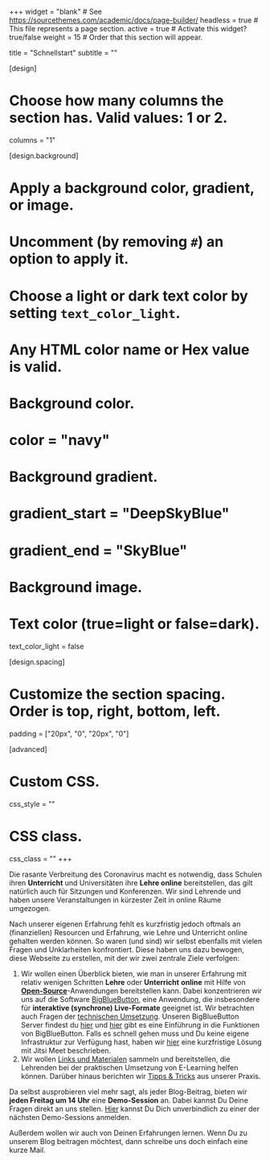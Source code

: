 +++
widget = "blank"  # See https://sourcethemes.com/academic/docs/page-builder/
headless = true  # This file represents a page section.
active = true  # Activate this widget? true/false
weight = 15  # Order that this section will appear.

title = "Schnellstart"
subtitle = ""

[design]
  # Choose how many columns the section has. Valid values: 1 or 2.
  columns = "1"

[design.background]
  # Apply a background color, gradient, or image.
  #   Uncomment (by removing `#`) an option to apply it.
  #   Choose a light or dark text color by setting `text_color_light`.
  #   Any HTML color name or Hex value is valid.

  # Background color.
  # color = "navy"
  
  # Background gradient.
  # gradient_start = "DeepSkyBlue"
  # gradient_end = "SkyBlue"
  
 # Background image.

  # Text color (true=light or false=dark).
  text_color_light = false

[design.spacing]
  # Customize the section spacing. Order is top, right, bottom, left.
  padding = ["20px", "0", "20px", "0"]

[advanced]
 # Custom CSS. 
 css_style = ""
 
 # CSS class.
 css_class = ""
+++

<!-- Der **Coronavirus** hält die Welt in Atem. Nicht nur in Deutschland und Europa, sondern weltweit steigt die Anzahl an gemeldeten Infektions- und leider auch Todesfällen. Auch viele Bildungseinrichtungen trifft diese Entwicklung und vor allem die damit einhergehenden Maßnahmen zur Eindämmung der Pandamie unvorbereitet. So sind mittlerweile **Schulen** und **Universitäten** in Deutschland und vielen weiteren Ländern bis auf Weiteres geschlossen. Sie erfordern eine **kurzfristige Umstellung** auf **Onlineformate**, um den Lehr- und Unterrichtsbetrieb aufrechtzuerhalten. 

In unserer eigenen Erfahrung fehlt es kurzfristig jedoch oftmals an (finanziellen) Resourcen und Erfahrung, wie Lehre und Unterricht online gehalten werden können. So waren (und sind) wir selbst ebenfalls mit vielen Fragen und Unklarheiten konfrontiert. Diese haben uns dazu bewogen, diese Webseite zu erstellen, mit der wir zwei zentrale Ziele verfolgen:
  
  1. Wir wollen einen Überblick bieten, wie man in unserer Erfahrung mit relativ wenigen Schritten **Lehre** oder **Unterricht**  **online** mit Hilfe von **Open-Source**-Anwendungen bereitstellen kann. In erster Linie liegt der Fokus dabei auf Fragen der technischen Umsetzung. 
  2. Wir wollen Links und Materialen sammeln und bereitstellen, die Lehrenden bei der praktischen Umsetzung von E-Learning helfen können

Dabei betonen wir, dass die Situation in ihrer Gesamtheit für uns alle neu ist. Auch wir sammeln unsere Erfahrungen mit E-Learning zum ersten Mal. Aus diesen Gründen sind wir sehr offen für Anregungen, Hinweise und Kritik. Gerne laden wir Interessierte ein, ihre Erfahrungen auf unseren Blog zu veröffentlichen. Insgesamt hoffen wir, dass wir so eine hilfreiche Resource für Lehrende bereitstellen können. -->

Die rasante Verbreitung des Coronavirus macht es notwendig, dass Schulen ihren **Unterricht** und Universitäten ihre **Lehre online** bereitstellen, das gilt natürlich auch für Sitzungen und Konferenzen. Wir sind Lehrende und haben unsere Veranstaltungen in kürzester Zeit in online Räume umgezogen.

Nach unserer eigenen Erfahrung fehlt es kurzfristig jedoch oftmals an (finanziellen) Resourcen und Erfahrung, wie Lehre und Unterricht online gehalten werden können. So waren (und sind) wir selbst ebenfalls mit vielen Fragen und Unklarheiten konfrontiert. Diese haben uns dazu bewogen, diese Webseite zu erstellen, mit der wir zwei zentrale Ziele verfolgen:
  
  1. Wir wollen einen Überblick bieten, wie man in unserer Erfahrung mit relativ wenigen Schritten **Lehre** oder **Unterricht**  **online** mit Hilfe von [**Open-Source**](post/opensource)-Anwendungen bereitstellen kann. Dabei konzentrieren wir uns auf die Software [BigBlueButton](https://bigbluebutton.org), eine Anwendung, die insbesondere für **interaktive (synchrone) Live-Formate** geeignet ist. Wir betrachten auch Fragen der [technischen Umsetzung](post/bbb). Unseren BigBlueButton Server findest du [hier](https://bbb.lehreonline.org) und [hier](post/bbb_start) gibt es eine Einführung in die Funktionen von BigBlueButton. Falls es schnell gehen muss und Du keine eigene Infrastruktur zur Verfügung hast, haben wir [hier](post/jitsi) eine kurzfristige Lösung mit Jitsi Meet beschrieben.
  2. Wir wollen [Links und Materialen](#links) sammeln und bereitstellen, die Lehrenden bei der praktischen Umsetzung von E-Learning helfen können. Darüber hinaus berichten wir [Tipps & Tricks](post/tipps) aus unserer Praxis.

Da selbst ausprobieren viel mehr sagt, als jeder Blog-Beitrag, bieten wir **jeden Freitag um 14 Uhr** eine **Demo-Session** an. Dabei kannst Du Deine Fragen direkt an uns stellen. [Hier](#contact) kannst Du Dich unverbindlich zu einer der nächsten Demo-Sessions anmelden.

Außerdem wollen wir auch von Deinen Erfahrungen lernen. Wenn Du zu unserem Blog beitragen möchtest, dann schreibe uns doch einfach eine kurze Mail.

<!-- ## Blog

In unserem [Blog](post/) schreiben wir allgemeine Ratschläge und Erfahrungen auf, die bei der Umstellung auf Online-Lehrformate hilfreich sind.

## Links und Materialen zu E-Teaching

[Linksammlung](#links) zu weiterführenden Webseiten, Blogs, Twitter-Threads, etc., die uns bei der Umstellung auf Online-Lehrformate sehr geholfen haben -->




